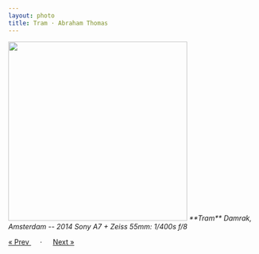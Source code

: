 ```yaml
---
layout: photo
title: Tram · Abraham Thomas
---
```


<img src="/assets/photos/Tram.jpg" width="360px" class="photo">

<i>
**Tram**  
Damrak, Amsterdam -- 2014  
Sony A7 + Zeiss 55mm: 1/400s f/8  
</i>

<a href="/travel/glacier"> &laquo; Prev </a> &emsp; · &emsp; <a href="/travel/canal"> Next &raquo; </a>

